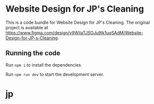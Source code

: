 
  # Website Design for JP's Cleaning

  This is a code bundle for Website Design for JP's Cleaning. The original project is available at https://www.figma.com/design/v9WilaTJSOJu9lk1uqSAdM/Website-Design-for-JP-s-Cleaning.

  ## Running the code

  Run `npm i` to install the dependencies.

  Run `npm run dev` to start the development server.
  # jp

